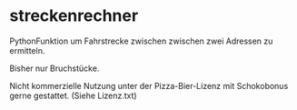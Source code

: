 streckenrechner
===============

PythonFunktion um Fahrstrecke zwischen zwischen zwei Adressen zu ermitteln.

Bisher nur Bruchstücke.

Nicht kommerzielle Nutzung unter der Pizza-Bier-Lizenz mit Schokobonus gerne gestattet. (Siehe Lizenz.txt)
